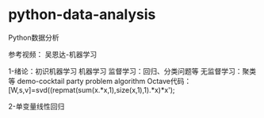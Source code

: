 # python-data-analysis
Python数据分析

参考视频：
吴恩达-机器学习

1-绪论：初识机器学习
    机器学习
    监督学习：回归、分类问题等
    无监督学习：聚类等
    demo-cocktail party problem algorithm
        Octave代码：
            [W,s,v]=svd((repmat(sum(x.*x,1),size(x,1),1).*x)*x');

2-单变量线性回归














